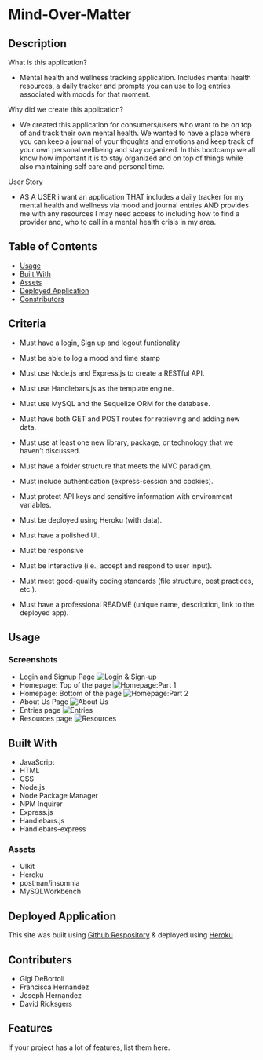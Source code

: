 # Mind-Over-Matter

## Description

What is this application? 
* Mental health and wellness tracking application. Includes mental health resources, a daily tracker and prompts you can use to log entries associated with moods for that moment. 

Why did we create this application?
* We created this application for consumers/users who want to be on top of and track their own mental health. We wanted to have a place where you can keep a journal of your thoughts and emotions and keep track of your own personal wellbeing and stay organized. In this bootcamp we all know how important it is to stay organized and on top of things while also maintaining self care and personal time. 

User Story
* AS A USER i want an application THAT includes a daily tracker for my mental health and wellness via mood and journal entries AND provides me with any resources I may need access to including how to find a provider and, who to call in a mental health crisis in my area. 

## Table of Contents

- [Usage](#usage)
- [Built With](#Builtwith)
- [Assets](#Assets)
- [Deployed Application](#installation)
- [Constributors](#contributors)

## Criteria

* Must have a login, Sign up and logout funtionality
* Must be able to log a mood and time stamp 

* Must use Node.js and Express.js to create a RESTful API. 
* Must use Handlebars.js as the template engine. 
* Must use MySQL and the Sequelize ORM for the database.
* Must have both GET and POST routes for retrieving and adding new data.
* Must use at least one new library, package, or technology that we haven’t discussed.
* Must have a folder structure that meets the MVC paradigm.
* Must include authentication (express-session and cookies).
* Must protect API keys and sensitive information with environment variables.
* Must be deployed using Heroku (with data). 
* Must have a polished UI. 
* Must be responsive 
* Must be interactive (i.e., accept and respond to user input).
* Must meet good-quality coding standards (file structure, best practices, etc.).
* Must have a professional README (unique name, description, link to the deployed app).

## Usage

### Screenshots 
* Login and Signup Page
![Login & Sign-up](./public/Images/screenshots/login-signup.png)
* Homepage: Top of the page
![Homepage:Part 1](./public/Images/screenshots/homepage1.png)
* Homepage: Bottom of the page
![Homepage:Part 2](./public/Images/screenshots/homepage2.png)
* About Us Page 
![About Us](./public/Images/screenshots/aboutus.png)
* Entries page
![Entries](./public/Images/screenshots/Entries.png)
* Resources page
![Resources](./public/Images/screenshots/resources.png)
 
## Built With 

* JavaScript
* HTML
* CSS 
* Node.js
* Node Package Manager
* NPM Inquirer
* Express.js
* Handlebars.js
* Handlebars-express

### Assets 

* UIkit
* Heroku
* postman/insomnia
* MySQLWorkbench

## Deployed Application

This site was built using [Github Respository](https://github.com/francisca-hernandez/Mind-Over-Matter) & deployed using [Heroku](https://mind-over-matter-2.herokuapp.com/)

## Contributers

* Gigi DeBortoli
* Francisca Hernandez
* Joseph Hernandez
* David Ricksgers












## Features

If your project has a lot of features, list them here.


